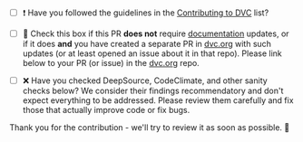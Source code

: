 * [ ] ❗ Have you followed the guidelines in the [Contributing to DVC](https://dvc.org/doc/user-guide/contributing/core) list?

* [ ] 📖 Check this box if this PR **does not** require [documentation](https://dvc.org/doc) updates, or if it does **and** you have created a separate PR in [dvc.org](https://github.com/iterative/dvc.org) with such updates (or at least opened an issue about it in that repo). Please link below to your PR (or issue) in the [dvc.org](https://github.com/iterative/dvc.org) repo.

* [ ] ❌ Have you checked DeepSource, CodeClimate, and other sanity checks below? We consider their findings recommendatory and don't expect everything to be addressed. Please review them carefully and fix those that actually improve code or fix bugs.

Thank you for the contribution - we'll try to review it as soon as possible. 🙏

